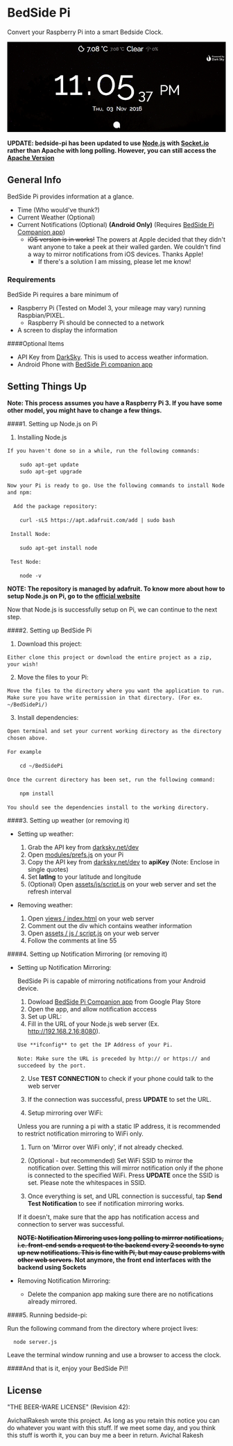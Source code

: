 # BedSide Pi
Convert your Raspberry Pi into a smart Bedside Clock.

![alt-tag](screenshot/img.png)

**UPDATE: bedside-pi has been updated to use [Node.js](https://nodejs.org/en/) with [Socket.io](http://socket.io/) rather than Apache with long polling. However, you can still access the [Apache Version](https://github.com/avirakesh/bedside-pi/tree/apache)**

## General Info 
BedSide Pi provides information at a glance.
- Time (Who would've thunk?)
- Current Weather (Optional)
- Current Notifications (Optional) **(Android Only)** (Requires [BedSide Pi Companion app](https://play.google.com/store/apps/details?id=com.highonh2o.tabletoppi))
  - ~~iOS version is in works!~~ The powers at Apple decided that they didn't want anyone to take a peek at their walled garden. We couldn't find a way to mirror notifications from iOS devices. Thanks Apple!  
    - If there's a solution I am missing, please let me know!

### Requirements
BedSide Pi requires a bare minimum of
- Raspberry Pi (Tested on Model 3, your mileage may vary) running Raspbian/PIXEL.
  - Raspberry Pi should be connected to a network
- A screen to display the information

####Optional Items
- API Key from [DarkSky](https://darksky.net/dev/). This is used to access weather information.
- Android Phone with [BedSide Pi companion app](https://play.google.com/store/apps/details?id=com.highonh2o.tabletoppi)


## Setting Things Up 
**Note: This process assumes you have a Raspberry Pi 3. If you have some other model, you might have to change a few things.**

####1. Setting up Node.js on Pi
  
  1. Installing Node.js
  
    If you haven't done so in a while, run the following commands:
     
        sudo apt-get update
        sudo apt-get upgrade
        
    Now your Pi is ready to go. Use the following commands to install Node and npm:
    
      Add the package repository:
        
        curl -sLS https://apt.adafruit.com/add | sudo bash
        
     Install Node:
     
        sudo apt-get install node
        
     Test Node:
        
        node -v


**NOTE: The repository is managed by adafruit. To know more about how to setup Node.js on Pi, go to the [official website](https://learn.adafruit.com/node-embedded-development/installing-node-dot-js)**

Now that Node.js is successfully setup on Pi, we can continue to the next step.

####2. Setting up BedSide Pi
  
  1. Download this project:

    Either clone this project or download the entire project as a zip, your wish!
    
  2. Move the files to your Pi:
  
    Move the files to the directory where you want the application to run. Make sure you have write permission in that directory. (For ex. ~/BedSidePi/)
    
  3. Install dependencies:
    
    Open terminal and set your current working directory as the directory chosen above.
    
    For example
        
        cd ~/BedSidePi
        
    Once the current directory has been set, run the following command:
    
        npm install
        
    You should see the dependencies install to the working directory.


####3. Setting up weather (or removing it)

  * Setting up weather:
    1. Grab the API key from [darksky.net/dev](https://darksky.net/dev/)
    2. Open [modules/prefs.js](modules/prefs.js) on your Pi
    3. Copy the API key from [darksky.net/dev](https://darksky.net/dev/) to **apiKey** (Note: Enclose in single quotes)
    4. Set **latlng** to your latitude and longitude
    5. (Optional) Open [assets/js/script.js](assets/js/script.js) on your web server and set the refresh interval
    
  * Removing weather:
    1. Open [views / index.html](views/index.html) on your web server
    2. Comment out the div which contains weather information
    3. Open [assets / js / script.js](assets/js/script.js) on your web server
    4. Follow the comments at line 55
    

####4. Setting up Notification Mirroring (or removing it)

  * Setting up Notification Mirroring:

    BedSide Pi is capable of mirroring notifications from your Android device. 
  
    1. Dowload [BedSide Pi Companion app](https://play.google.com/store/apps/details?id=com.highonh2o.tabletoppi) from Google Play Store 
    2. Open the app, and allow notification acccess
    3. Set up URL:
      1. Fill in the URL of your Node.js web server (Ex. http://192.168.2.16:8080).
    
        Use **ifconfig** to get the IP Address of your Pi.
        
        Note: Make sure the URL is preceded by http:// or https:// and succedeed by the port.
        
      2. Use **TEST CONNECTION** to check if your phone could talk to the web server
      3. If the connection was successful, press **UPDATE** to set the URL.
      
    4. Setup mirroring over WiFi:
    
      Unless you are running a pi with a static IP address, it is recommended to restrict notification mirroring to WiFi only.
      
      1. Turn on 'Mirror over WiFi only', if not already checked.
      2. (Optional - but recommended) Set WiFi SSID to mirror the notification over. Setting this will mirror notification only if the phone is connected to the specified WiFi. Press **UPDATE** once the SSID is set. Please note the whitespaces in SSID.
      
    5. Once everything is set, and URL connection is successful, tap **Send Test Notification** to see if notification mirroring works. 
    
      If it doesn't, make sure that the app has notification access and connection to server was successful.
      
    **~~NOTE: Notification Mirroring uses long polling to mirrror notifications, i.e. front-end sends a request to the backend every 2 seconds to sync up new notifications. This is fine with Pi, but may cause problems with other web servers.~~ Not anymore, the front end interfaces with the backend using Sockets**
      
  * Removing Notification Mirroring:
  
    * Delete the companion app making sure there are no notifications already mirrored.
    
####5. Running bedside-pi:
  
  Run the following command from the directory where project lives:
  
      node server.js
      
  Leave the terminal window running and use a browser to access the clock.

####And that is it, enjoy your BedSide Pi!!

## License

"THE BEER-WARE LICENSE" (Revision 42):

AvichalRakesh  wrote this project. As long as you retain this notice you can do whatever you want with this stuff. If we meet some day, and you think this stuff is worth it, you can buy me a beer in return. Avichal Rakesh
